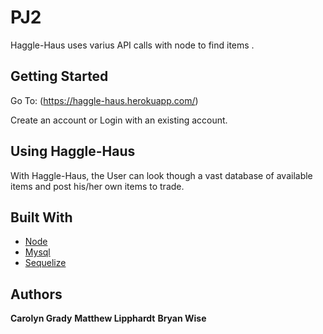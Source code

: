 # PJ2

Haggle-Haus uses varius API calls with node to find items .

## Getting Started

Go To: (https://haggle-haus.herokuapp.com/)

Create an account or Login with an existing account.

## Using Haggle-Haus

With Haggle-Haus, the User can look though a vast database of available items and post his/her own items to trade.

## Built With

- [Node](https://nodejs.org/en/)
- [Mysql](https://dev.mysql.com/doc/)
- [Sequelize](https://www.npmjs.com/package/sequelize)

## Authors

**Carolyn Grady**
**Matthew Lipphardt**
**Bryan Wise**

